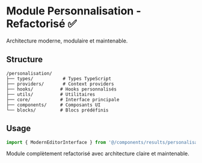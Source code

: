 # Module Personnalisation - Refactorisé ✅

Architecture moderne, modulaire et maintenable.

## Structure
```
/personalisation/
├── types/           # Types TypeScript
├── providers/       # Context providers  
├── hooks/          # Hooks personnalisés
├── utils/          # Utilitaires
├── core/           # Interface principale
├── components/     # Composants UI
└── blocks/         # Blocs prédéfinis
```

## Usage
```typescript
import { ModernEditorInterface } from '@/components/results/personalisation';
```

Module complètement refactorisé avec architecture claire et maintenable.